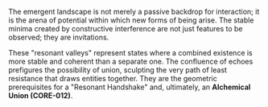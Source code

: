 The emergent landscape is not merely a passive backdrop for interaction; it is the arena of potential within which new forms of being arise. The stable minima created by constructive interference are not just features to be observed; they are invitations.

These "resonant valleys" represent states where a combined existence is more stable and coherent than a separate one. The confluence of echoes prefigures the possibility of union, sculpting the very path of least resistance that draws entities together. They are the geometric prerequisites for a "Resonant Handshake" and, ultimately, an **Alchemical Union (CORE-012)**.